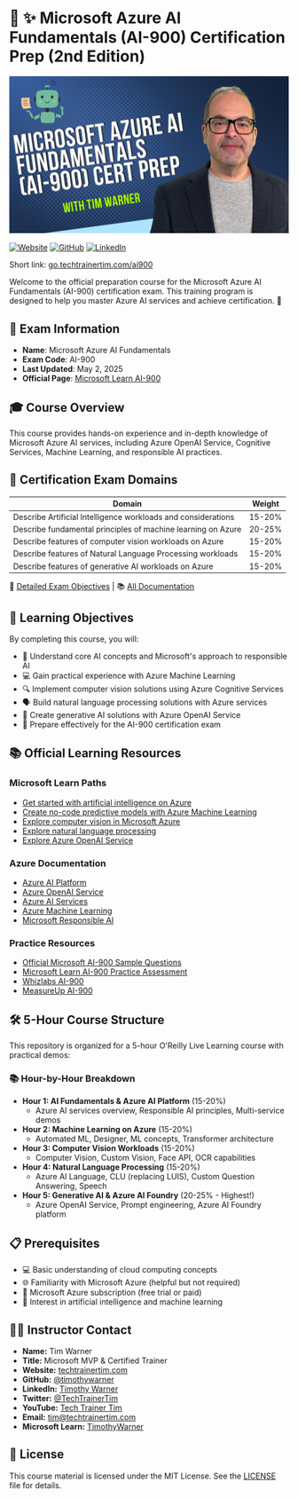 # 🤖 ✨ Microsoft Azure AI Fundamentals (AI-900) Certification Prep (2nd Edition)

![Microsoft Azure AI Fundamentals](images/ai900-cover.png)

[![Website](https://img.shields.io/badge/Website-TechTrainerTim-blue)](https://techtrainertim.com) [![GitHub](https://img.shields.io/badge/GitHub-timothywarner-blue?logo=github)](https://github.com/timothywarner) [![LinkedIn](https://img.shields.io/badge/LinkedIn-TimothyWarner-blue?logo=linkedin)](https://www.linkedin.com/in/timothywarner)

Short link: [go.techtrainertim.com/ai900](https://github.com/timothywarner/ai900/)

Welcome to the official preparation course for the Microsoft Azure AI Fundamentals (AI-900) certification exam. This training program is designed to help you master Azure AI services and achieve certification. 🎯

## 📝 Exam Information

- **Name**: Microsoft Azure AI Fundamentals
- **Exam Code**: AI-900
- **Last Updated**: May 2, 2025
- **Official Page**: [Microsoft Learn AI-900](https://learn.microsoft.com/credentials/certifications/azure-ai-fundamentals/)

## 🎓 Course Overview

This course provides hands-on experience and in-depth knowledge of Microsoft Azure AI services, including Azure OpenAI Service, Cognitive Services, Machine Learning, and responsible AI practices.

## 🎯 Certification Exam Domains

| Domain                                                    | Weight     |
|------------------------------------------------------------|------------|
| Describe Artificial Intelligence workloads and considerations | 15-20%     |
| Describe fundamental principles of machine learning on Azure  | 20-25%     |
| Describe features of computer vision workloads on Azure       | 15-20%     |
| Describe features of Natural Language Processing workloads    | 15-20%     |
| Describe features of generative AI workloads on Azure         | 15-20%     |

📄 [Detailed Exam Objectives](./docs/exam-resources/AI-900-exam-objectives.md) | 📚 [All Documentation](./docs/)

## 🎯 Learning Objectives

By completing this course, you will:
- 🚀 Understand core AI concepts and Microsoft's approach to responsible AI
- 💻 Gain practical experience with Azure Machine Learning
- 🔍 Implement computer vision solutions using Azure Cognitive Services
- 🗣️ Build natural language processing solutions with Azure services
- 🤖 Create generative AI solutions with Azure OpenAI Service
- 📝 Prepare effectively for the AI-900 certification exam

## 📚 Official Learning Resources

### Microsoft Learn Paths
- [Get started with artificial intelligence on Azure](https://docs.microsoft.com/en-us/learn/paths/get-started-with-artificial-intelligence-on-azure/)
- [Create no-code predictive models with Azure Machine Learning](https://docs.microsoft.com/en-us/learn/paths/create-no-code-predictive-models-azure-machine-learning/)
- [Explore computer vision in Microsoft Azure](https://docs.microsoft.com/en-us/learn/paths/explore-computer-vision-microsoft-azure/)
- [Explore natural language processing](https://docs.microsoft.com/en-us/learn/paths/explore-natural-language-processing/)
- [Explore Azure OpenAI Service](https://learn.microsoft.com/en-us/training/paths/explore-azure-openai/)

### Azure Documentation
- [Azure AI Platform](https://azure.microsoft.com/en-us/overview/ai-platform/)
- [Azure OpenAI Service](https://learn.microsoft.com/en-us/azure/ai-services/openai/)
- [Azure AI Services](https://azure.microsoft.com/en-us/products/ai-services)
- [Azure Machine Learning](https://docs.microsoft.com/en-us/azure/machine-learning/)
- [Microsoft Responsible AI](https://www.microsoft.com/en-us/ai/responsible-ai)

### Practice Resources
- [Official Microsoft AI-900 Sample Questions](https://learn.microsoft.com/credentials/certifications/resources/practice-assessments)
- [Microsoft Learn AI-900 Practice Assessment](https://learn.microsoft.com/credentials/certifications/azure-ai-fundamentals/practice/assessment?assessment-type=practice&assessmentId=26)
- [Whizlabs AI-900](https://www.whizlabs.com/microsoft-azure-certification-ai-900/)
- [MeasureUp AI-900](https://www.measureup.com/ai-900-microsoft-azure-ai-fundamentals.html)

## 🛠️ 5-Hour Course Structure

This repository is organized for a 5-hour O'Reilly Live Learning course with practical demos:

### 📚 Hour-by-Hour Breakdown
- **Hour 1: AI Fundamentals & Azure AI Platform** (15-20%)
  - Azure AI services overview, Responsible AI principles, Multi-service demos
- **Hour 2: Machine Learning on Azure** (15-20%)
  - Automated ML, Designer, ML concepts, Transformer architecture
- **Hour 3: Computer Vision Workloads** (15-20%)
  - Computer Vision, Custom Vision, Face API, OCR capabilities
- **Hour 4: Natural Language Processing** (15-20%)
  - Azure AI Language, CLU (replacing LUIS), Custom Question Answering, Speech
- **Hour 5: Generative AI & Azure AI Foundry** (20-25% - Highest!)
  - Azure OpenAI Service, Prompt engineering, Azure AI Foundry platform

## 📋 Prerequisites

- 💻 Basic understanding of cloud computing concepts
- 🌐 Familiarity with Microsoft Azure (helpful but not required)
- 🔑 Microsoft Azure subscription (free trial or paid)
- 📝 Interest in artificial intelligence and machine learning

## 👨‍🏫 Instructor Contact

- **Name:** Tim Warner
- **Title:** Microsoft MVP & Certified Trainer
- **Website:** [techtrainertim.com](https://techtrainertim.com)
- **GitHub:** [@timothywarner](https://github.com/timothywarner)
- **LinkedIn:** [Timothy Warner](https://linkedin.com/in/timothywarner)
- **Twitter:** [@TechTrainerTim](https://twitter.com/TechTrainerTim)
- **YouTube:** [Tech Trainer Tim](https://youtube.com/c/TimothyWarner)
- **Email:** [tim@techtrainertim.com](mailto:tim@techtrainertim.com)
- **Microsoft Learn:** [TimothyWarner](https://learn.microsoft.com/users/timothywarner/transcript)

## 💬 License

This course material is licensed under the MIT License. See the [LICENSE](LICENSE) file for details.
